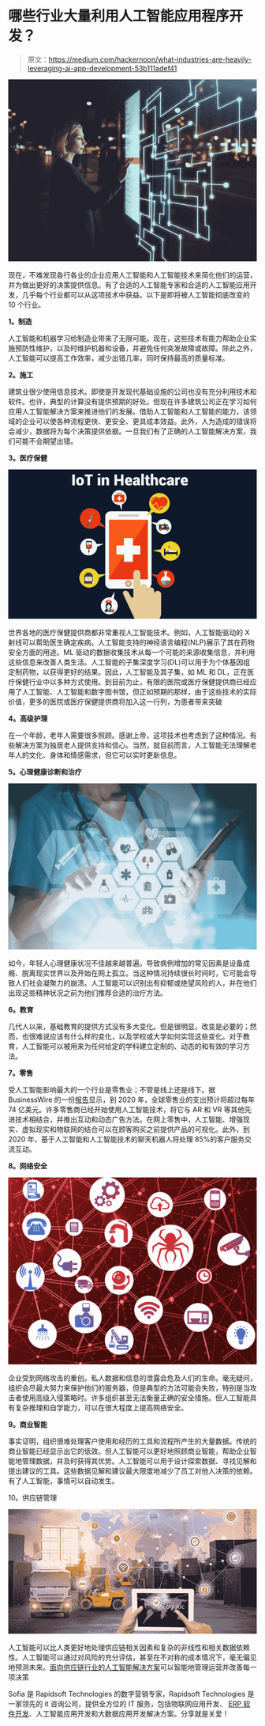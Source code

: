 # 哪些行业大量利用人工智能应用程序开发？

> 原文：<https://medium.com/hackernoon/what-industries-are-heavily-leveraging-ai-app-development-53b111adef41>

![](img/8499924bd76b08b0f2c88b0845bd5dd3.png)

现在，不难发现各行各业的企业应用人工智能和人工智能技术来简化他们的运营，并为做出更好的决策提供信息。有了合适的人工智能专家和合适的人工智能应用开发，几乎每个行业都可以从这项技术中获益。以下是即将被人工智能彻底改变的 10 个行业。

**1。制造**

人工智能和机器学习给制造业带来了无限可能。现在，这些技术有能力帮助企业实施预防性维护，以及时维护机器和设备，并避免任何突发故障或故障。除此之外，人工智能可以提高工作效率，减少出错几率，同时保持最高的质量标准。

**2。施工**

建筑业很少使用信息技术。即使是开发现代基础设施的公司也没有充分利用技术和软件。也许，典型的计算没有提供预期的好处。但现在许多建筑公司正在学习如何应用人工智能解决方案来推进他们的发展。借助人工智能和人工智能的能力，该领域的企业可以使各种流程更快、更安全、更具成本效益。此外，人为造成的错误将会减少，数据将为每个决策提供依据。一旦我们有了正确的人工智能解决方案，我们可能不会期望出错。

**3。医疗保健**

![](img/d4da6183f9e53fe96ec69ee7e5892183.png)

世界各地的医疗保健提供商都非常重视人工智能技术。例如，人工智能驱动的 X 射线可以帮助医生确定疾病。人工智能支持的神经语言编程(NLP)展示了其在药物安全方面的用途。ML 驱动的数据收集技术从每一个可能的来源收集信息，并利用这些信息来改善人类生活。人工智能的子集深度学习(DL)可以用于为个体基因组定制药物，以获得更好的结果。因此，人工智能及其子集，如 ML 和 DL，正在医疗保健行业中以多种方式使用。到目前为止，有限的医院或医疗保健提供商已经应用了人工智能、人工智能和数字图书馆，但正如预期的那样，由于这些技术的实际价值，更多的医院或医疗保健提供商将加入这一行列，为患者带来突破

**4。高级护理**

在一个年龄，老年人需要很多照顾。感谢上帝，这项技术也考虑到了这种情况。有些解决方案为独居老人提供支持和信心。当然，就目前而言，人工智能无法理解老年人的文化、身体和情感需求，但它可以实时更新信息。

**5。心理健康诊断和治疗**

![](img/4c6fe23b22d2b5dfe45d32ab89bf6eef.png)

如今，年轻人心理健康状况不佳越来越普遍。导致病例增加的常见因素是设备成瘾、脱离现实世界以及开始在网上孤立。当这种情况持续很长时间时，它可能会导致人们社会凝聚力的崩溃。人工智能可以识别出有抑郁或绝望风险的人，并在他们出现这些精神状况之前为他们推荐合适的治疗方法。

**6。教育**

几代人以来，基础教育的提供方式没有多大变化。但是很明显，改变是必要的；然而，也很难说应该有什么样的变化，以及学校或大学如何实现这些变化。对于教育，人工智能可以被用来为任何给定的学科建立定制的、动态的和有效的学习方法。

**7。零售**

受人工智能影响最大的一个行业是零售业；不管是线上还是线下。据 BusinessWire 的一份[报告](https://www.businesswire.com/news/home/20180131005068/en/Juniper-Research-Retailer-Spending-AI-Grow-Fourfold)显示，到 2020 年，全球零售业的支出预计将超过每年 74 亿美元。许多零售商已经开始使用人工智能技术，将它与 AR 和 VR 等其他先进技术相结合，并推出互动和动态广告方法。在网上零售中，人工智能、增强现实、虚拟现实和物联网的结合可以在顾客购买之前提供产品的可视化。此外，到 2020 年，基于人工智能和人工智能技术的聊天机器人将处理 85%的客户服务交流互动。

**8。网络安全**

![](img/1ccae4526c02244528d8f853d20ad8f1.png)

企业受到网络攻击的重创。私人数据和信息的泄露会危及人们的生命。毫无疑问，组织会尽最大努力来保护他们的服务器，但是典型的方法可能会失败，特别是当攻击者使用高级入侵策略时。许多组织甚至无法衡量正确的安全措施。但人工智能具有复杂推理和自学能力，可以在很大程度上提高网络安全。

**9。商业智能**

事实证明，组织很难处理客户使用和经历的工具和流程所产生的大量数据。传统的商业智能已经显示出它的低效。但人工智能可以更好地照顾商业智能，帮助企业智能地管理数据，并及时获得其优势。人工智能可以用于设计探索数据、寻找见解和提出建议的工具。这些数据见解和建议最大限度地减少了员工对他人决策的依赖。有了人工智能，事情可以自动发生。

10。供应链管理

![](img/d0e8876966e2aff1bdf1d645abb8a485.png)

人工智能可以比人类更好地处理供应链相关因素和复杂的非线性和相关数据依赖性。人工智能可以通过对风险的充分评估，甚至在不对称的成本情况下，毫无偏见地预测未来。[面向供应链行业的人工智能解决方案](http://www.rapidsofttechnologies.com/artificial-intelligence.php)可以智能地管理运营并改善每一项决策

Sofia 是 Rapidsoft Technologies 的数字营销专家，Rapidsoft Technologies 是一家领先的 it 咨询公司，提供全方位的 IT 服务，包括物联网应用开发、 [ERP 软件开发](http://www.rapidsofttechnologies.com/enterprise-resource-planning-app-development.php)、人工智能应用开发和大数据应用开发解决方案。分享就是关爱！